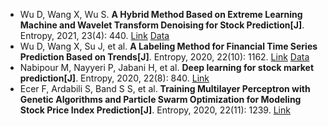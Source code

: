 * Wu D, Wang X, Wu S. <b>A Hybrid Method Based on Extreme Learning Machine and Wavelet Transform Denoising for Stock Prediction[J]</b>. Entropy, 2021, 23(4): 440. [Link](https://www.mdpi.com/1099-4300/23/4/440) [Data](https://github.com/justbeat99/400_stocks_data_zips.git)
* Wu D, Wang X, Su J, et al. <b>A Labeling Method for Financial Time Series Prediction Based on Trends[J]</b>. Entropy, 2020, 22(10): 1162. [Link](https://www.mdpi.com/1099-4300/22/10/1162) [Data](https://github.com/justbeat99/Daily-Stock-Data-Set)
* Nabipour M, Nayyeri P, Jabani H, et al. <b>Deep learning for stock market prediction[J]</b>. Entropy, 2020, 22(8): 840. [Link](https://www.mdpi.com/1099-4300/22/8/840)
* Ecer F, Ardabili S, Band S S, et al. <b>Training Multilayer Perceptron with Genetic Algorithms and Particle Swarm Optimization for Modeling Stock Price Index Prediction[J]</b>. Entropy, 2020, 22(11): 1239. [Link](https://www.mdpi.com/1099-4300/22/11/1239)
